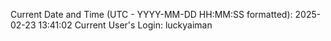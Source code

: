 Current Date and Time (UTC - YYYY-MM-DD HH:MM:SS formatted): 2025-02-23 13:41:02
Current User's Login: luckyaiman
